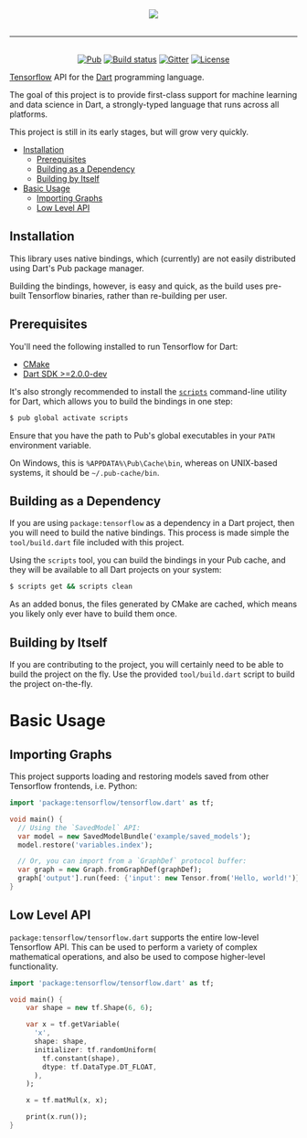 <div align="center" style="text-align: center">
  <img src="https://github.com/thosakwe/tensorflow.dart/raw/master/logo/tensorflow-layout-400.png"><br><br>
  <hr><br>
  <a href="https://pub.dartlang.org/packages/tensorflow"><img alt="Pub" src="https://img.shields.io/pub/v/tensorflow.svg"></a>
  <a href="https://travis-ci.org/thosakwe/tensorflow.dart"><img alt="Build status" src="https://travis-ci.org/thosakwe/tensorflow.dart.svg?branch=master"></a>
  <a href="https://gitter.im/tensorflow-dart/Lobby"><img alt="Gitter" src="https://img.shields.io/gitter/room/tensorflow-dart/Lobby.svg"></a>
  <a href="https://github.com/thosakwe/tensorflow.dart/blob/master/LICENSE"><img alt="License" src="https://img.shields.io/github/license/thosakwe/tensorflow.dart.svg"></a>
</div>

[Tensorflow](https://github.com/tensorflow/tensorflow)
API for the [Dart](https://dartlang.org)
programming language.

The goal of this project is to provide first-class support for machine learning
and data science in Dart, a strongly-typed language that runs
across all platforms.

This project is still in its early stages, but will grow very quickly.

- [Installation](#installation)
  - [Prerequisites](#prerequisites)
  - [Building as a Dependency](#building-as-a-dependency)
  - [Building by Itself](#building-by-itself)
- [Basic Usage](#basic-usage)
  - [Importing Graphs](#importing-graphs)
  - [Low Level API](#low-level-api)

## Installation

This library uses native bindings, which (currently) are not easily
distributed using Dart's Pub package manager.

Building the bindings, however, is easy and quick, as the build uses pre-built
Tensorflow binaries, rather than re-building per user.

## Prerequisites

You'll need the following installed to run Tensorflow for Dart:

- [CMake](https://cmake.org/)
- [Dart SDK >=2.0.0-dev](https://www.dartlang.org/install)

It's also strongly recommended to install the
[`scripts`](https://github.com/thosakwe/dart_scripts) command-line utility for Dart,
which allows you to build the bindings in one step:

```bash
$ pub global activate scripts
```

Ensure that you have the path to Pub's global executables in your `PATH` environment variable.

On Windows, this is `%APPDATA%\Pub\Cache\bin`, whereas on UNIX-based systems, it should be
`~/.pub-cache/bin`.

## Building as a Dependency

If you are using `package:tensorflow` as a dependency in a Dart project, then you will
need to build the native bindings. This process is made simple the `tool/build.dart` file
included with this project.

Using the `scripts` tool, you can build the bindings in your Pub cache, and they will be
available to all Dart projects on your system:

```bash
$ scripts get && scripts clean
```

As an added bonus, the files generated by CMake are cached, which means you likely only
ever have to build them once.

## Building by Itself

If you are contributing to the project, you will certainly need to be able to
build the project on the fly. Use the provided `tool/build.dart` script to build
the project on-the-fly.

# Basic Usage

## Importing Graphs

This project supports loading and restoring models saved from other Tensorflow
frontends, i.e. Python:

```dart
import 'package:tensorflow/tensorflow.dart' as tf;

void main() {
  // Using the `SavedModel` API:
  var model = new SavedModelBundle('example/saved_models');
  model.restore('variables.index');

  // Or, you can import from a `GraphDef` protocol buffer:
  var graph = new Graph.fromGraphDef(graphDef);
  graph['output'].run(feed: {'input': new Tensor.from('Hello, world!')});
}
```

## Low Level API

`package:tensorflow/tensorflow.dart` supports the entire low-level
Tensorflow API. This can be used to perform a variety of complex mathematical
operations, and also be used to compose higher-level functionality.

```dart
import 'package:tensorflow/tensorflow.dart' as tf;

void main() {
    var shape = new tf.Shape(6, 6);

    var x = tf.getVariable(
      'x',
      shape: shape,
      initializer: tf.randomUniform(
        tf.constant(shape),
        dtype: tf.DataType.DT_FLOAT,
      ),
    );

    x = tf.matMul(x, x);

    print(x.run());
}
```
